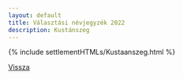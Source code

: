 ```yaml
---
layout: default
title: Választási névjegyzék 2022
description: Kustánszeg
---
```


{% include settlementHTMLs/Kustaanszeg.html %}

[Vissza](../)